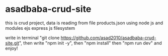 # asadbaba-crud-site
this is crud project, data is reading from file products.json using node js and modules ejs express js filesystem

write in terminal "git clone https://github.com/asad2010/asadbaba-crud-site.git", then write "npm init -y", then "npm install" then "npm run dev" and enjoy!
